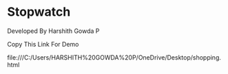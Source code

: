 # Stopwatch

Developed By Harshith Gowda P

Copy This Link For Demo

file:///C:/Users/HARSHITH%20GOWDA%20P/OneDrive/Desktop/shopping.html

